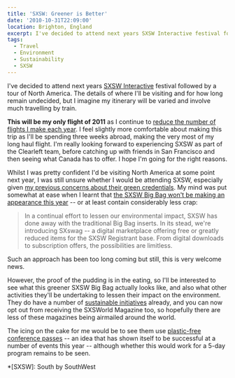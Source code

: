 ```yaml
---
title: 'SXSW: Greener is Better'
date: '2010-10-31T22:09:00'
location: Brighton, England
excerpt: I've decided to attend next years SXSW Interactive festival followed by a tour of North America. The details of where I'll be visiting and for how long remain undecided, but I imagine my itinerary will be varied and involve much travelling by train.
tags:
  - Travel
  - Environment
  - Sustainability
  - SXSW
---
```

I've decided to attend next years [SXSW Interactive][1] festival followed by a tour of North America. The details of where I'll be visiting and for how long remain undecided, but I imagine my itinerary will be varied and involve much travelling by train.

**This will be my only flight of 2011** as I continue to [reduce the number of flights I make each year][2]. I feel slightly more comfortable about making this trip as I'll be spending three weeks abroad, making the very most of my long haul flight. I'm really looking forward to experiencing SXSW as part of the Clearleft team, before catching up with friends in San Francisco and then seeing what Canada has to offer. I hope I'm going for the right reasons.

Whilst I was pretty confident I'd be visiting North America at some point next year, I was still unsure whether I would be attending SXSW, especially given [my previous concerns about their green credentials][3]. My mind was put somewhat at ease when I learnt that [the SXSW Big Bag won't be making an appearance this year][4] -- or at least contain considerably less crap:

> In a continual effort to lessen our environmental impact, SXSW has done away with the traditional Big Bag inserts. In its stead, we're introducing SXswag -- a digital marketplace offering free or greatly reduced items for the SXSW Registrant base. From digital downloads to subscription offers, the possibilities are limitless.

Such an approach has been too long coming but still, this is very welcome news.

However, the proof of the pudding is in the eating, so I'll be interested to see what this greener SXSW Big Bag actually looks like, and also what other activities they'll be undertaking to lessen their impact on the environment. They do have a number of [sustainable initiatives][5] already, and you can now opt out from receiving the SXSWorld Magazine too, so hopefully there are less of these magazines being airmailed around the world.

The icing on the cake for me would be to see them use [plastic-free conference passes][6] -- an idea that has shown itself to be successful at a number of events this year -- although whether this would work for a 5-day program remains to be seen.

[1]: http://sxsw.com/interactive
[2]: /2010/02/a_green_focus
[3]: /2009/03/nothing_green_about_sxsw
[4]: http://sxsw.com/node/5571
[5]: http://sxsw.com/sustainability
[6]: /2010/08/dconstruct_conference_badge

*[SXSW]: South by SouthWest
